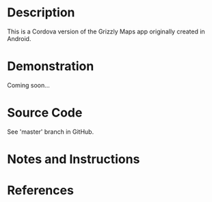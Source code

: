 # Description
This is a Cordova version of the Grizzly Maps app originally created in Android.

# Demonstration
Coming soon...

# Source Code
See 'master' branch in GitHub.

# Notes and Instructions

# References
